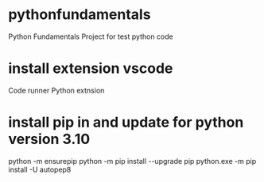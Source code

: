 # pythonfundamentals
Python Fundamentals Project for test python code

# install extension vscode
Code runner
Python extnsion

# install pip in and update for python version 3.10
python -m ensurepip
python -m pip install --upgrade pip
python.exe -m pip install -U autopep8